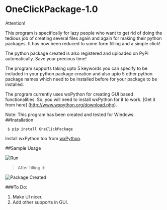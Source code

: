 # OneClickPackage-1.0

Attention!

This program is specifically for lazy people who want to get rid of doing the tedious job of creating several files again and again for making their python packages. It has now been reduced to some form filling and a simple click!

The python package created is also registered and uploaded on PyPi automatically. Save your precious time!


The program supports taking upto 5 keywords you can specify to be included in your python package creation and also upto 5 other python package names which need to be installed before for your package to be installed.



The program currently uses wxPython for creating GUI based functionalities. 
So, you will need to install wxPython for it to work. [Get it from here] (http://www.wxpython.org/download.php). 


Note: This program has been created and tested for Windows.
##Installation

``` $ pip install OneClickPackage``` 


Install wxPython too from [wxPython](http://www.wxpython.org/download.php).

##Sample Usage

![Run](https://github.com/DeveshAgrawal1/OneClickPackage-1.0/blob/master/screenshots/ss1.png)

>After filling it:

![Package Created](https://github.com/DeveshAgrawal1/OneClickPackage-1.0/blob/master/screenshots/ss2.png)

###To Do:
1. Make UI nicer.
2. Add other supports in GUI.
